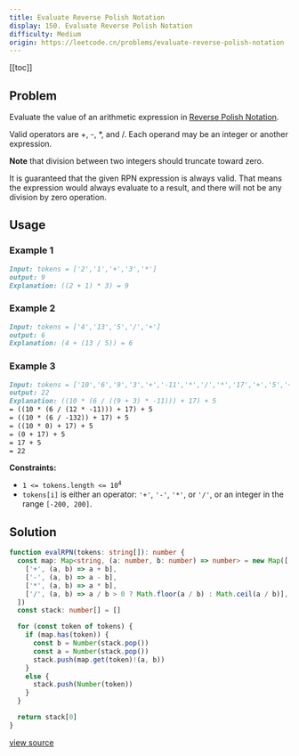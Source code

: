 ```yaml
---
title: Evaluate Reverse Polish Notation
display: 150. Evaluate Reverse Polish Notation
difficulty: Medium
origin: https://leetcode.cn/problems/evaluate-reverse-polish-notation
---
```


[[toc]]

## Problem

Evaluate the value of an arithmetic expression in <a href="http://en.wikipedia.org/wiki/Reverse_Polish_notation" target="_blank">Reverse Polish Notation</a>.

Valid operators are +, -, *, and /. Each operand may be an integer or another expression.

**Note** that division between two integers should truncate toward zero.

It is guaranteed that the given RPN expression is always valid. That means the expression would always evaluate to a result, and there will not be any division by zero operation.

## Usage

### Example 1

```md
Input: tokens = ['2','1','+','3','*']
output: 9
Explanation: ((2 + 1) * 3) = 9
```

### Example 2

```md
Input: tokens = ['4','13','5','/','+']
output: 6
Explanation: (4 + (13 / 5)) = 6
```

### Example 3

```md
Input: tokens = ['10','6','9','3','+','-11','*','/','*','17','+','5','+']
output: 22
Explanation: ((10 * (6 / ((9 + 3) * -11))) + 17) + 5
= ((10 * (6 / (12 * -11))) + 17) + 5
= ((10 * (6 / -132)) + 17) + 5
= ((10 * 0) + 17) + 5
= (0 + 17) + 5
= 17 + 5
= 22
```

**Constraints:**

- <code>1 &lt;= tokens.length &lt;= 10<sup>4</sup></code>
- <code>tokens[i]</code> is either an operator: <code>'+'</code>, <code>'-'</code>, <code>'*'</code>, or <code>'/'</code>, or an integer in the range <code>[-200, 200]</code>.

## Solution

```ts
function evalRPN(tokens: string[]): number {
  const map: Map<string, (a: number, b: number) => number> = new Map([
    ['+', (a, b) => a + b],
    ['-', (a, b) => a - b],
    ['*', (a, b) => a * b],
    ['/', (a, b) => a / b > 0 ? Math.floor(a / b) : Math.ceil(a / b)],
  ])
  const stack: number[] = []

  for (const token of tokens) {
    if (map.has(token)) {
      const b = Number(stack.pop())
      const a = Number(stack.pop())
      stack.push(map.get(token)!(a, b))
    }
    else {
      stack.push(Number(token))
    }
  }

  return stack[0]
}
```

[view source](https://leetcode.cn/problems/evaluate-reverse-polish-notation)
